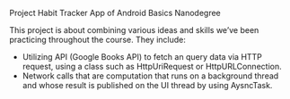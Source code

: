 Project Habit Tracker App of Android Basics Nanodegree

This project is about combining various ideas and skills we’ve been practicing throughout the course. They include:

- Utilizing API (Google Books API) to fetch an query data via HTTP request, using a class such as HttpUriRequest or HttpURLConnection.
- Network calls that are computation that runs on a background thread and whose result is published on the UI thread by using AysncTask. 


